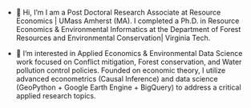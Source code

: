 - 👋 Hi, I’m I am a Post Doctoral Research Associate at Resource Economics | UMass Amherst (MA). I completed a Ph.D. in Resource Economics & Environmental Informatics at the Department of Forest Resources and Environmental Conservation| Virginia Tech. 

- 👀 I’m interested in Applied Economics & Environmental Data Science work focused on Conflict mitigation, Forest conservation, and Water pollution control policies. Founded on economic theory, 
I utilize advanced econometrics (Causal Inference) and data science (GeoPython + Google Earth Engine + BigQuery) to address a critical applied research topics. 
<!---
nsnshinde/nsnshinde is a ✨ special ✨ repository because its `README.md` (this file) appears on your GitHub profile.
You can click the Preview link to take a look at your changes.
--->
